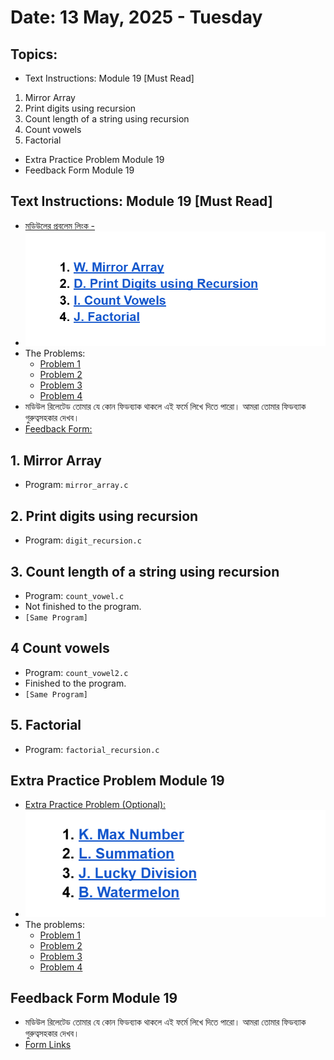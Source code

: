 # Date: 13 May, 2025 - Tuesday

## Topics:
- Text Instructions: Module 19 [Must Read]
1. Mirror Array
2. Print digits using recursion
3. Count length of a string using recursion
4. Count vowels
5. Factorial
- Extra Practice Problem Module 19
- Feedback Form Module 19

## Text Instructions: Module 19 [Must Read]
- [মডিউলের প্রবলেম লিংক -](https://docs.google.com/document/d/1xToszvGxaImhClKvkx4vpnhfXW6icqXkVL66D3hSNA8/edit?usp=sharing)
- <img src="./images/problems.png" width=500>
- The Problems:
    - [Problem 1](https://codeforces.com/group/MWSDmqGsZm/contest/219774/problem/W)
    - [Problem 2](https://codeforces.com/group/MWSDmqGsZm/contest/223339/problem/D)
    - [Problem 3](https://codeforces.com/group/MWSDmqGsZm/contest/223339/problem/I)
    - [Problem 4](https://codeforces.com/group/MWSDmqGsZm/contest/223339/problem/J)
- মডিউল রিলেটেড তোমার যে কোন ফিডব্যাক থাকলে এই ফর্মে লিখে দিতে পারো। আমরা তোমার ফিডব্যাক গুরুত্বসহকার দেখব।
- [Feedback Form:](https://forms.gle/DH5mjuGD1x2EZ4z29)

## 1. Mirror Array
- Program: `mirror_array.c`

## 2. Print digits using recursion
- Program: `digit_recursion.c`

## 3. Count length of a string using recursion
- Program: `count_vowel.c`
- Not finished to the program.
- `[Same Program]`

## 4 Count vowels
- Program: `count_vowel2.c`
- Finished to the program.
- `[Same Program]`

## 5. Factorial
- Program: `factorial_recursion.c`

## Extra Practice Problem Module 19
- [Extra Practice Problem (Optional):](https://docs.google.com/document/d/1rN0SXUPf5kpXejNKsy9b1mH8velf7IC0tFdUJwu1hOA/edit?usp=sharing)
- <img src="./images/extra_practice_problems.png" width=500>
- The problems:
    - [Problem 1](https://codeforces.com/group/MWSDmqGsZm/contest/223339/problem/K)
    - [Problem 2](https://codeforces.com/group/MWSDmqGsZm/contest/223339/problem/L)
    - [Problem 3](https://codeforces.com/group/MWSDmqGsZm/contest/223206/problem/J)
    - [Problem 4](https://codeforces.com/group/MWSDmqGsZm/contest/223206/problem/B)

## Feedback Form Module 19
- মডিউল রিলেটেড তোমার যে কোন ফিডব্যাক থাকলে এই ফর্মে লিখে দিতে পারো। আমরা তোমার ফিডব্যাক গুরুত্বসহকার দেখব।
- [Form Links](https://forms.gle/DH5mjuGD1x2EZ4z29)